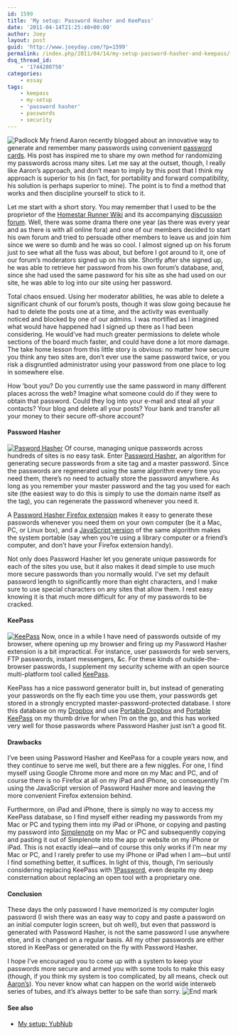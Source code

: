 ```yaml
---
id: 1599
title: 'My setup: Password Hasher and KeePass'
date: '2011-04-14T21:25:40+00:00'
author: Joey
layout: post
guid: 'http://www.joeyday.com/?p=1599'
permalink: /index.php/2011/04/14/my-setup-password-hasher-and-keepass/
dsq_thread_id:
    - '1744280750'
categories:
    - essay
tags:
    - keepass
    - my-setup
    - 'password hasher'
    - passwords
    - security
---
```


![Padlock](http://joeyday.com/wp-content/uploads/2011/04/padlock-150x150.jpg "Padlock") My friend Aaron recently blogged about an innovative way to generate and remember many passwords using convenient [password cards](http://pthree.org/2010/09/21/password-cards/). His post has inspired me to share my own method for randomizing my passwords across many sites. Let me say at the outset, though, I really like Aaron’s approach, and don’t mean to imply by this post that I think my approach is superior to his (in fact, for portability and forward compatibility, his solution is perhaps superior to mine). The point is to find a method that works and then discipline yourself to stick to it.

Let me start with a short story. You may remember that I used to be the proprietor of the [Homestar Runner Wiki](http://www.hrwiki.org) and its accompanying [discussion forum](http://forum.hrwiki.org). Well, there was some drama there one year (as there was every year and as there is with all online fora) and one of our members decided to start his own forum and tried to persuade other members to leave us and join him since we were so dumb and he was so cool. I almost signed up on his forum just to see what all the fuss was about, but before I got around to it, one of our forum’s moderators signed up on his site. Shortly after she signed up, he was able to retrieve her password from his own forum’s database, and, since she had used the same password for his site as she had used on our site, he was able to log into our site using her password.

Total chaos ensued. Using her moderator abilities, he was able to delete a significant chunk of our forum’s posts, though it was slow going because he had to delete the posts one at a time, and the activity was eventually noticed and blocked by one of our admins. I was mortified as I imagined what would have happened had I signed up there as I had been considering. He would’ve had much greater permissions to delete whole sections of the board much faster, and could have done a lot more damage. The take home lesson from this little story is obvious: no matter how secure you think any two sites are, don’t ever use the same password twice, or you risk a disgruntled administrator using your password from one place to log in somewhere else.

How ’bout you? Do you currently use the same password in many different places across the web? Imagine what someone could do if they were to obtain that password. Could they log into your e-mail and steal all your contacts? Your blog and delete all your posts? Your bank and transfer all your money to their secure off-shore account?

#### Password Hasher

[![Pasword Hasher](http://joeyday.com/wp-content/uploads/2011/04/passhash.png "Password Hasher")](http://wijjo.com/passhash/) Of course, managing unique passwords across hundreds of sites is no easy task. Enter [Password Hasher](http://wijjo.com/passhash/), an algorithm for generating secure passwords from a site tag and a master password. Since the passwords are regenerated using the same algorithm every time you need them, there’s no need to actually store the password anywhere. As long as you remember your master password and the tag you used for each site (the easiest way to do this is simply to use the domain name itself as the tag), you can regenerate the password whenever you need it.

A [Password Hasher Firefox extension](https://addons.mozilla.org/en-us/firefox/addon/password-hasher/) makes it easy to generate these passwords whenever you need them on your own computer (be it a Mac, PC, or Linux box), and a [JavaScript version](http://wijjo.com/passhash/passhash.html) of the same algorithm makes the system portable (say when you’re using a library computer or a friend’s computer, and don’t have your Firefox extension handy).

Not only does Password Hasher let you generate unique passwords for each of the sites you use, but it also makes it dead simple to use much more secure passwords than you normally would. I’ve set my default password length to significantly more than eight characters, and I make sure to use special characters on any sites that allow them. I rest easy knowing it is that much more difficult for any of my passwords to be cracked.

#### KeePass

[![KeePass](http://joeyday.com/wp-content/uploads/2011/04/keepass.gif "KeePass")](http://www.keepass.info) Now, once in a while I have need of passwords outside of my browser, where opening up my browser and firing up my Password Hasher extension is a bit impractical. For instance, user passwords for web servers, FTP passwords, instant messengers, &amp;c. For these kinds of outside-the-browser passwords, I supplement my security scheme with an open source multi-platform tool called [KeePass](http://keepass.info/).

KeePass has a nice password generator built in, but instead of generating your passwords on the fly each time you use them, your passwords get stored in a strongly encrypted master-password-protected database. I store this database on my [Dropbox](http://www.dropbox.com) and use [Portable Dropbox](http://forums.dropbox.com/topic.php?id=33387) and [Portable KeePass](http://portableapps.com/apps/utilities/keepass_portable) on my thumb drive for when I’m on the go, and this has worked very well for those passwords where Password Hasher just isn’t a good fit.

#### Drawbacks

I’ve been using Password Hasher and KeePass for a couple years now, and they continue to serve me well, but there are a few niggles. For one, I find myself using Google Chrome more and more on my Mac and PC, and of course there is no Firefox at all on my iPad and iPhone, so consequently I’m using the JavaScript version of Password Hasher more and leaving the more convenient Firefox extension behind.

Furthermore, on iPad and iPhone, there is simply no way to access my KeePass database, so I find myself either reading my passwords from my Mac or PC and typing them into my iPad or iPhone, or copying and pasting my password into [Simplenote](http://simplenoteapp.com/) on my Mac or PC and subsequently copying and pasting it out of Simplenote into the app or website on my iPhone or iPad. This is not exactly ideal—and of course this only works if I’m near my Mac or PC, and I rarely prefer to use my iPhone or iPad when I am—but until I find something better, it suffices. In light of this, though, I’m seriously considering replacing KeePass with [1Password](http://agilewebsolutions.com/onepassword), even despite my deep consternation about replacing an open tool with a proprietary one.

#### Conclusion

These days the only password I have memorized is my computer login password (I wish there was an easy way to copy and paste a password on an initial computer login screen, but oh well), but even that password is generated with Password Hasher, is not the same password I use anywhere else, and is changed on a regular basis. All my other passwords are either stored in KeePass or generated on the fly with Password Hasher.

I hope I’ve encouraged you to come up with a system to keep your passwords more secure and armed you with some tools to make this easy (though, if you think my system is too complicated, by all means, check out [Aaron’s](http://pthree.org/2010/09/21/password-cards/)). You never know what can happen on the world wide interweb series of tubes, and it’s always better to be safe than sorry. ![](http://joeyday.com/wp-content/uploads/2009/08/endmark.png "End mark")

#### See also

- [My setup: YubNub](/2007/08/20/my-setup-yubnub)